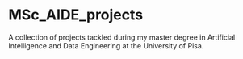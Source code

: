 # MSc_AIDE_projects
A collection of projects tackled during my master degree in Artificial Intelligence and Data Engineering at the University of Pisa.
